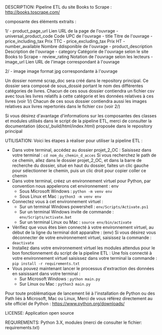DESCRIPTION:
Pipeline ETL du site Books to Scrape : http://books.toscrape.com/

composante des éléments extraits :

1/
	- product_page_url		Lien URL de la page de l'ouvrage
	- universal_product_code	Code UPC de l'ouvrage
	- title				Titre de l'ouvrage
	- price_including_tax		Prix TTC
	- price_excluding_tax		Prix HT
	- number_available		Nombre ddisponible de l'ouvrage
	- product_description		Description de l'ouvrage
	- category			Catégorie de l'ouvrage selon le site Books to Scrape
	- review_rating			Notation de l'ouvrage selon les lecteurs
	- image_url			Lien URL de l'image correspondant à l'ouvrage

2/
	- image				image format jpg correspondante à l'ouvrage

Un dossier nommé scrap_doc sera créé dans le repository principal.
Ce dossier sera composé de sous_dossié portant le nom des différentes catégories de livres.
Chacun de ces sous dossier contiendra un fichier csv avec tous les livres relatifs à cette catégorie et les données relatives à ces livres (voir 1/)
Chacun de ces sous dossier contiendra aussi les images relatives aux livres repertoriés dans le fichier csv (voir 2/)


Si vous désirez d'avantage d'informations sur les composantes des classes et modules utilisés dans le script de la pipeline ETL,
merci de consulter la documentation (docs/_build/html/index.html) proposée dans le repository principal

UTILISATION:
Voici les étapes à réaliser pour utiliser la pipeline ETL :

- Dans votre terminal, accédez au dossier projet_2_OC :
    Saisissez dans votre terminal : `cd nom_du_chemin_d_acces` 
    Si vous recherchez le path de ce chemin, allez dans le dossier projet_2_OC, et dans la barre de recherche du dossier,
        situé en haut du dossier, faites un clic gauche pour sélectionner le chemin, puis un clic droit pour copier coller ce chemin
- Dans votre terminal, créez un environnement virtuel pour Python, par convention nous appelerons cet environnement : env
    * Sous Microsoft Windows : `python -m venv env`
    * Sous Linux et Mac : `python3 -m venv env`
- Connectez vous à cet environnement virtuel :
    * Sur un terminal Windows powershell : `env/Scripts/Activate.ps1`
    * Sur un terminal Windows invite de commande : `env/Scripts/activate.bat`
    * Sur un terminal Linux ou Mac : `source env/bin/activate`
- Vérifiez que vous êtes bien connecté à votre environnement virtuel, au début de la ligne du terminal doit apparaître : (env)
    Si vous désirez vous déconnecter de votre environnement virtuel, saisissez la commande : `deactivate`
- Installez dans votre environnement virtuel les modules attendus pour le bon fonctionnement du script de la pipeline ETL :
    Une fois connecté à votre environnement virtuel saisissez dans votre terminal la commande : `pip install -r requirements.txt`
- Vous pouvez maintenant lancer le processus d'extraction des données en saisissant dans votre terminal :
    * Sur Microsoft Windows : `python main.py`
    * Sur Linux ou Mac : `python3 main.py`

Pour toute problématique de lancement lié à l'installation de Python ou des Path liés à Microsoft, Mac ou Linux,
Merci de vous référez directement au site officiel de Python : https://www.python.org/downloads/

LICENSE:
Application open source

REQUIREMENTS:
Python 3.X, modules (merci de consulter le fichier: requirements.txt)
